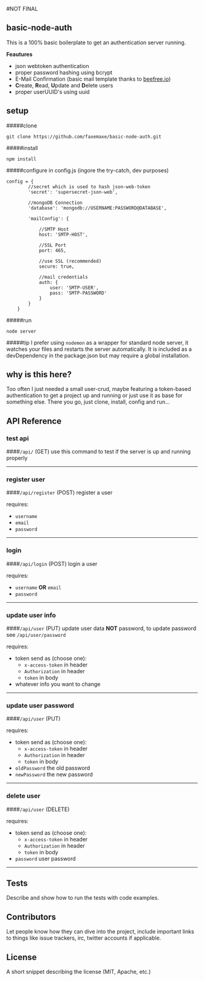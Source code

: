 #NOT FINAL

## basic-node-auth

This is a 100% basic boilerplate to get an authentication server running.

**Feautures**

* json webtoken authentication
* proper password hashing using bcrypt
* E-Mail Confirmation (basic mail template thanks to [beefree.io](https://beefree.io))
* **C**reate, **R**ead, **U**pdate and **D**elete users
* proper userUUID's using uuid

## setup
#####clone 
```
git clone https://github.com/faxemaxe/basic-node-auth.git
```
#####install
```
npm install
```
#####configure in config.js (ingore the try-catch, dev purposes)
```
config = {
		//secret which is used to hash json-web-token
		'secret': 'supersecret-json-web',

		//mongoDB Connection
		'database': 'mongodb://USERNAME:PASSWORD@DATABASE',
		
		'mailConfig': {

			//SMTP Host
			host: 'SMTP-HOST',

			//SSL Port
			port: 465,

			//use SSL (recommended)
			secure: true,
			
			//mail credentials
			auth: {
				user: 'SMTP-USER',
				pass: 'SMTP-PASSWORD'
			}
		}
	}
```
#####run
```
node server
```
#####tip
I prefer using `nodemon` as a wrapper for standard node server, it watches your files and restarts the server automatically. It is included as a devDependency in the package.json but may require a global installation.

## why is this here?

Too often I just needed a small user-crud, maybe featuring a token-based authentication to get a project up and running or just use it as  base for something else. There you go, just clone, install, config and run...



## API Reference

### test api
####`/api/` (GET)
use this command to test if the server is up and running properly

---

### register user
####`/api/register` (POST)
register a user

requires:
* `username`
* `email`
* `password`

---

### login
####`/api/login` (POST)
login a user

requires:
* `username` **OR** `email`
* `password`

---

### update user info
####`/api/user` (PUT)
update user data **NOT** password, to update password see `/api/user/password`

requires:
* token send as (choose one):
  * `x-access-token` in header
  * `Authorization` in header
  * `token` in body
* whatever info you want to change

---

### update user password
####`/api/user` (PUT)

requires:
* token send as (choose one):
  * `x-access-token` in header
  * `Authorization` in header
  * `token` in body
* `oldPassword` the old password
* `newPassword` the new password

---

### delete user
####`/api/user` (DELETE)

requires:
* token send as (choose one):
  * `x-access-token` in header
  * `Authorization` in header
  * `token` in body
* `password` user password

---

## Tests

Describe and show how to run the tests with code examples.

## Contributors

Let people know how they can dive into the project, include important links to things like issue trackers, irc, twitter accounts if applicable.

## License

A short snippet describing the license (MIT, Apache, etc.)
